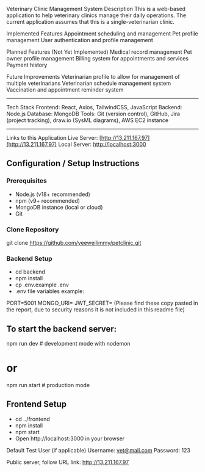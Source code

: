 Veterinary Clinic Management System
Description
This is a web-based application to help veterinary clinics manage their daily operations.
The current application assumes that this is a single-veterinarian clinic.

Implemented Features
Appointment scheduling and management
Pet profile management
User authentication and profile management

Planned Features (Not Yet Implemented)
Medical record management
Pet owner profile management
Billing system for appointments and services
Payment history

Future Improvements
Veterinarian profile to allow for management of multiple veterinarians
Veterinarian schedule management system
Vaccination and appointment reminder system

---

Tech Stack
Frontend: React, Axios, TailwindCSS, JavaScript
Backend: Node.js
Database: MongoDB
Tools: Git (version control), GitHub, Jira (project tracking), draw.io (SysML diagrams), AWS EC2 instance

---

Links to this Application
Live Server: [http://13.211.167.97](http://13.211.167.97)
Local Server: [http://localhost:3000](http://localhost:3000)

## Configuration / Setup Instructions

### Prerequisites
- Node.js (v18+ recommended)
- npm (v9+ recommended)
- MongoDB instance (local or cloud)
- Git

### Clone Repository
git clone https://github.com/yeeweilimmy/petclinic.git

### Backend Setup
- cd backend
- npm install
- cp .env.example .env
- .env file variables example:

PORT=5001
MONGO_URI=<your-mongodb-connection-string>
JWT_SECRET=<your-secret-key>
(Please find these copy pasted in the report, due to security reasons it is not included in this readme file)

## To start the backend server:
npm run dev   # development mode with nodemon
# or
npm run start # production mode

## Frontend Setup
- cd ../frontend
- npm install
- npm start
- Open http://localhost:3000 in your browser

Default Test User (if applicable)
Username: vet@mail.com
Password: 123

Public server, follow URL link: http://13.211.167.97
